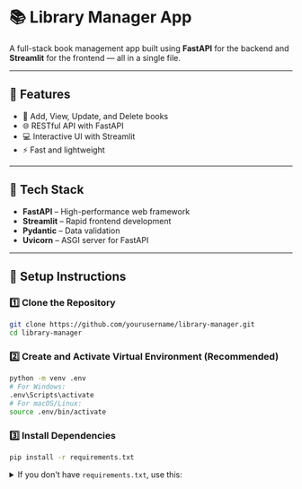 
# 📚 Library Manager App

A full-stack book management app built using **FastAPI** for the backend and **Streamlit** for the frontend — all in a single file.

---

## 🚀 Features

- 📖 Add, View, Update, and Delete books
- 🌐 RESTful API with FastAPI
- 💻 Interactive UI with Streamlit
- ⚡ Fast and lightweight

---

## 🧰 Tech Stack

- **FastAPI** – High-performance web framework
- **Streamlit** – Rapid frontend development
- **Pydantic** – Data validation
- **Uvicorn** – ASGI server for FastAPI

---

## 🔧 Setup Instructions

### 1️⃣ Clone the Repository

```bash
git clone https://github.com/yourusername/library-manager.git
cd library-manager
```

### 2️⃣ Create and Activate Virtual Environment (Recommended)

```bash
python -m venv .env
# For Windows:
.env\Scripts\activate
# For macOS/Linux:
source .env/bin/activate
```

### 3️⃣ Install Dependencies

```bash
pip install -r requirements.txt
```

<details>
<summary>If you don't have <code>requirements.txt</code>, use this:</summary>

```txt
fastapi
uvicorn
pydantic
streamlit
requests
```

✅ Make sure both work together (FastAPI runs in background and Streamlit calls it using `requests`).

---

## 🧪 Example Usage

- **Add Book** – Enter book details like `id`, `title`, `author`, and `pages`
- **View All** – See the entire list of books
- **Update Book** – Provide ID and new data to update
- **Delete Book** – Enter the ID of the book to remove it

---

## 📬 API Endpoints (FastAPI)

| Method | Endpoint         | Description         |
|--------|------------------|---------------------|
| GET    | `/`              | Health check        |
| GET    | `/books`         | Get all books       |
| POST   | `/books`         | Add a new book      |
| PUT    | `/books/{id}`    | Update a book       |
| DELETE | `/books/{id}`    | Delete a book       |

---
